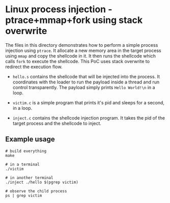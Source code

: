 # Linux process injection - ptrace+mmap+fork using stack overwrite

The files in this directory demonstrates how to perform a simple
process injection using `ptrace`. It allocate a new memory area in
the target process using `mmap` and copy the shellcode in it. It then
runs the shellcode which calls `fork` to execute the shellcode. This
PoC uses stack overwrite to redirect the execution flow.

- `hello.s` contains the shellcode that will be injected into the
  process. It coordinates with the loader to run the payload inside
  a thread and run control transparently. The payload simply prints
  `Hello World!\n` in a loop.

- `victim.c` is a simple program that prints it's pid and sleeps
  for a second, in a loop.

- `inject.c` contains the shellcode injection program. It takes the
  pid of the target process and the shellcode to inject.


## Example usage

```
# build everything
make

# in a terminal
./victim

# in another terminal
./inject ./hello $(pgrep victim)

# observe the child process
ps | grep victim
```
